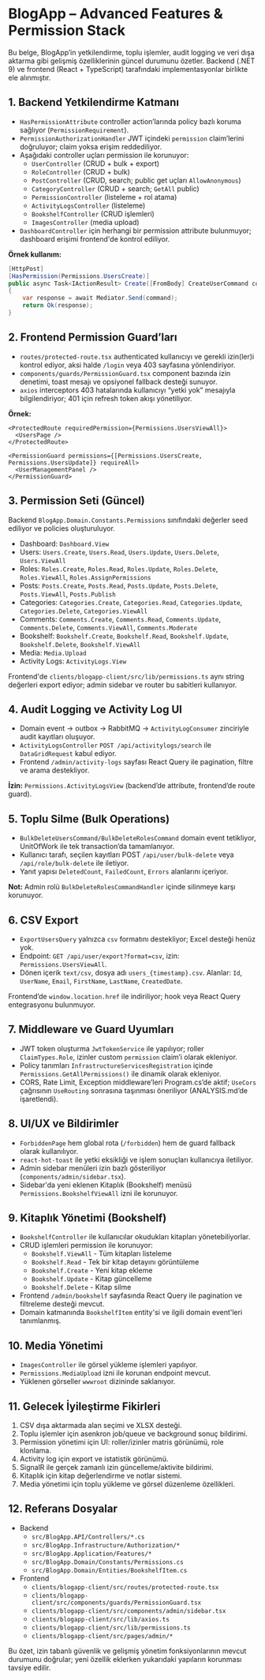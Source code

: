 # BlogApp – Advanced Features & Permission Stack

Bu belge, BlogApp’in yetkilendirme, toplu işlemler, audit logging ve veri dışa aktarma gibi gelişmiş özelliklerinin güncel durumunu özetler. Backend (.NET 9) ve frontend (React + TypeScript) tarafındaki implementasyonlar birlikte ele alınmıştır.

## 1. Backend Yetkilendirme Katmanı
- `HasPermissionAttribute` controller action’larında policy bazlı koruma sağlıyor (`PermissionRequirement`).
- `PermissionAuthorizationHandler` JWT içindeki `permission` claim’lerini doğruluyor; claim yoksa erişim reddediliyor.
- Aşağıdaki controller uçları permission ile korunuyor:
  - `UserController` (CRUD + bulk + export)
  - `RoleController` (CRUD + bulk)
  - `PostController` (CRUD, search; public get uçları `AllowAnonymous`)
  - `CategoryController` (CRUD + search; `GetAll` public)
  - `PermissionController` (listeleme + rol atama)
  - `ActivityLogsController` (listeleme)
  - `BookshelfController` (CRUD işlemleri)
  - `ImagesController` (media upload)
- `DashboardController` için herhangi bir permission attribute bulunmuyor; dashboard erişimi frontend'de kontrol ediliyor.

**Örnek kullanım:**
```csharp
[HttpPost]
[HasPermission(Permissions.UsersCreate)]
public async Task<IActionResult> Create([FromBody] CreateUserCommand command)
{
    var response = await Mediator.Send(command);
    return Ok(response);
}
```

## 2. Frontend Permission Guard’ları
- `routes/protected-route.tsx` authenticated kullanıcıyı ve gerekli izin(ler)i kontrol ediyor, aksi halde `/login` veya 403 sayfasına yönlendiriyor.
- `components/guards/PermissionGuard.tsx` component bazında izin denetimi, toast mesajı ve opsiyonel fallback desteği sunuyor.
- `axios` interceptors 403 hatalarında kullanıcıyı “yetki yok” mesajıyla bilgilendiriyor; 401 için refresh token akışı yönetiliyor.

**Örnek:**
```tsx
<ProtectedRoute requiredPermission={Permissions.UsersViewAll}>
  <UsersPage />
</ProtectedRoute>

<PermissionGuard permissions={[Permissions.UsersCreate, Permissions.UsersUpdate]} requireAll>
  <UserManagementPanel />
</PermissionGuard>
```

## 3. Permission Seti (Güncel)
Backend `BlogApp.Domain.Constants.Permissions` sınıfındaki değerler seed ediliyor ve policies oluşturuluyor.

- Dashboard: `Dashboard.View`
- Users: `Users.Create`, `Users.Read`, `Users.Update`, `Users.Delete`, `Users.ViewAll`
- Roles: `Roles.Create`, `Roles.Read`, `Roles.Update`, `Roles.Delete`, `Roles.ViewAll`, `Roles.AssignPermissions`
- Posts: `Posts.Create`, `Posts.Read`, `Posts.Update`, `Posts.Delete`, `Posts.ViewAll`, `Posts.Publish`
- Categories: `Categories.Create`, `Categories.Read`, `Categories.Update`, `Categories.Delete`, `Categories.ViewAll`
- Comments: `Comments.Create`, `Comments.Read`, `Comments.Update`, `Comments.Delete`, `Comments.ViewAll`, `Comments.Moderate`
- Bookshelf: `Bookshelf.Create`, `Bookshelf.Read`, `Bookshelf.Update`, `Bookshelf.Delete`, `Bookshelf.ViewAll`
- Media: `Media.Upload`
- Activity Logs: `ActivityLogs.View`

Frontend'de `clients/blogapp-client/src/lib/permissions.ts` aynı string değerleri export ediyor; admin sidebar ve router bu sabitleri kullanıyor.

## 4. Audit Logging ve Activity Log UI
- Domain event → outbox → RabbitMQ → `ActivityLogConsumer` zinciriyle audit kayıtları oluşuyor.
- `ActivityLogsController` `POST /api/activitylogs/search` ile `DataGridRequest` kabul ediyor.
- Frontend `/admin/activity-logs` sayfası React Query ile pagination, filtre ve arama destekliyor.

**İzin:** `Permissions.ActivityLogsView` (backend’de attribute, frontend’de route guard).

## 5. Toplu Silme (Bulk Operations)
- `BulkDeleteUsersCommand/BulkDeleteRolesCommand` domain event tetikliyor, UnitOfWork ile tek transaction’da tamamlanıyor.
- Kullanıcı tarafı, seçilen kayıtları POST `/api/user/bulk-delete` veya `/api/role/bulk-delete` ile iletiyor.
- Yanıt yapısı `DeletedCount`, `FailedCount`, `Errors` alanlarını içeriyor.

**Not:** Admin rolü `BulkDeleteRolesCommandHandler` içinde silinmeye karşı korunuyor.

## 6. CSV Export
- `ExportUsersQuery` yalnızca `csv` formatını destekliyor; Excel desteği henüz yok.
- Endpoint: `GET /api/user/export?format=csv`, izin: `Permissions.UsersViewAll`.
- Dönen içerik `text/csv`, dosya adı `users_{timestamp}.csv`. Alanlar: `Id`, `UserName`, `Email`, `FirstName`, `LastName`, `CreatedDate`.

Frontend’de `window.location.href` ile indiriliyor; hook veya React Query entegrasyonu bulunmuyor.

## 7. Middleware ve Guard Uyumları
- JWT token oluşturma `JwtTokenService` ile yapılıyor; roller `ClaimTypes.Role`, izinler custom `permission` claim’i olarak ekleniyor.
- Policy tanımları `InfrastructureServicesRegistration` içinde `Permissions.GetAllPermissions()` ile dinamik olarak ekleniyor.
- CORS, Rate Limit, Exception middleware’leri Program.cs’de aktif; `UseCors` çağrısının `UseRouting` sonrasına taşınması öneriliyor (ANALYSIS.md’de işaretlendi).

## 8. UI/UX ve Bildirimler
- `ForbiddenPage` hem global rota (`/forbidden`) hem de guard fallback olarak kullanılıyor.
- `react-hot-toast` ile yetki eksikliği ve işlem sonuçları kullanıcıya iletiliyor.
- Admin sidebar menüleri izin bazlı gösteriliyor (`components/admin/sidebar.tsx`).
- Sidebar'da yeni eklenen Kitaplık (Bookshelf) menüsü `Permissions.BookshelfViewAll` izni ile korunuyor.

## 9. Kitaplık Yönetimi (Bookshelf)
- `BookshelfController` ile kullanıcılar okudukları kitapları yönetebiliyorlar.
- CRUD işlemleri permission ile korunuyor:
  - `Bookshelf.ViewAll` - Tüm kitapları listeleme
  - `Bookshelf.Read` - Tek bir kitap detayını görüntüleme
  - `Bookshelf.Create` - Yeni kitap ekleme
  - `Bookshelf.Update` - Kitap güncelleme
  - `Bookshelf.Delete` - Kitap silme
- Frontend `/admin/bookshelf` sayfasında React Query ile pagination ve filtreleme desteği mevcut.
- Domain katmanında `BookshelfItem` entity'si ve ilgili domain event'leri tanımlanmış.

## 10. Media Yönetimi
- `ImagesController` ile görsel yükleme işlemleri yapılıyor.
- `Permissions.MediaUpload` izni ile korunan endpoint mevcut.
- Yüklenen görseller `wwwroot` dizininde saklanıyor.

## 11. Gelecek İyileştirme Fikirleri
1. CSV dışa aktarmada alan seçimi ve XLSX desteği.
2. Toplu işlemler için asenkron job/queue ve background sonuç bildirimi.
3. Permission yönetimi için UI: roller/izinler matris görünümü, role klonlama.
4. Activity log için export ve istatistik görünümü.
5. SignalR ile gerçek zamanlı izin güncelleme/aktivite bildirimi.
6. Kitaplık için kitap değerlendirme ve notlar sistemi.
7. Media yönetimi için toplu yükleme ve görsel düzenleme özellikleri.

## 12. Referans Dosyalar
- Backend
  - `src/BlogApp.API/Controllers/*.cs`
  - `src/BlogApp.Infrastructure/Authorization/*`
  - `src/BlogApp.Application/Features/*`
  - `src/BlogApp.Domain/Constants/Permissions.cs`
  - `src/BlogApp.Domain/Entities/BookshelfItem.cs`
- Frontend
  - `clients/blogapp-client/src/routes/protected-route.tsx`
  - `clients/blogapp-client/src/components/guards/PermissionGuard.tsx`
  - `clients/blogapp-client/src/components/admin/sidebar.tsx`
  - `clients/blogapp-client/src/lib/axios.ts`
  - `clients/blogapp-client/src/lib/permissions.ts`
  - `clients/blogapp-client/src/pages/admin/*`

Bu özet, izin tabanlı güvenlik ve gelişmiş yönetim fonksiyonlarının mevcut durumunu doğrular; yeni özellik eklerken yukarıdaki yapıların korunması tavsiye edilir.

